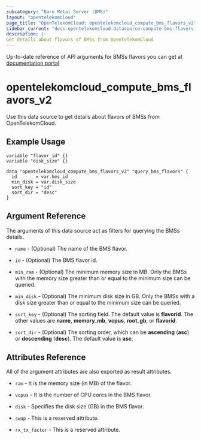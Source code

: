 ```yaml
---
subcategory: "Bare Metal Server (BMS)"
layout: "opentelekomcloud"
page_title: "OpenTelekomCloud: opentelekomcloud_compute_bms_flavors_v2"
sidebar_current: "docs-opentelekomcloud-datasource-compute-bms-flavors-v2"
description: |-
Get details about flavors of BMSs from OpenTelekomCloud
---
```


Up-to-date reference of API arguments for BMSs flavors you can get at
[documentation portal](https://docs.otc.t-systems.com/bare-metal-server/api-ref/native_openstack_nova_v2.1_apis/bms_flavor_query/querying_bms_flavors_native_openstack_api.html#en-us-topic-0053158684)

# opentelekomcloud_compute_bms_flavors_v2

Use this data source to get details about flavors of BMSs from OpenTelekomCloud.

## Example Usage

```hcl
variable "flavor_id" {}
variable "disk_size" {}

data "opentelekomcloud_compute_bms_flavors_v2" "query_bms_flavors" {
  id       = var.bms_id
  min_disk = var.disk_size
  sort_key = "id"
  sort_dir = "desc"
}
```

## Argument Reference

The arguments of this data source act as filters for querying the BMSs details.

* `name` - (Optional) The name of the BMS flavor.

* `id` - (Optional) The BMS flavor id.

* `min_ram` - (Optional) The minimum memory size in MB. Only the BMSs with the memory size greater than or equal to the minimum size can be queried.

* `min_disk` - (Optional) The minimum disk size in GB. Only the BMSs with a disk size greater than or equal to the minimum size can be queried.

* `sort_key` - (Optional) The sorting field. The default value is **flavorid**. The other values are **name**, **memory_mb**, **vcpus**, **root_gb**, or **flavorid**.

* `sort_dir` - (Optional) The sorting order, which can be **ascending** (**asc**) or **descending** (**desc**). The default value is **asc**.

## Attributes Reference

All of the argument attributes are also exported as result attributes.

* `ram` - It is the memory size (in MB) of the flavor.

* `vcpus` - It is the number of CPU cores in the BMS flavor.

* `disk` - Specifies the disk size (GB) in the BMS flavor.

* `swap` - This is a reserved attribute.

* `rx_tx_factor` - This is a reserved attribute.
